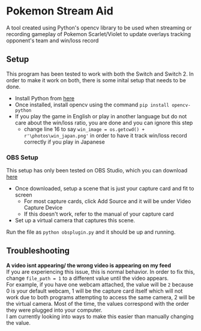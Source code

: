 <h1> Pokemon Stream Aid</h1>
A tool created using Python's opencv library to be used when streaming or recording gameplay of Pokemon Scarlet/Violet to update overlays tracking opponent's team and win/loss record

<h2>Setup </h2>
This program has been tested to work with both the Switch and Switch 2. In order to make it work on both, there is some inital setup that needs to be done. 

- Install Python from [here](https://www.python.org/downloads/)
- Once installed, install opencv using the command `pip install opencv-python`
- If you play the game in English or play in another language but do not care about the win/loss ratio, you are done and you can ignore this step
    - change line 16 to say `win_image = os.getcwd() + r'\photos\win_japan.png'` in order to have it track win/loss record correctly if you play in Japanese

<h3> OBS Setup </h3>
This setup has only been tested on OBS Studio, which you can download <a href = "https://obsproject.com/download"> here </a>

- Once downloaded, setup a scene that is just your capture card and fit to screen
    - For most capture cards, click Add Source and it will be under Video Capture Device
    - If this doesn't work, refer to the manual of your capture card
- Set up a virtual camera that captures this scene. 

  

Run the file as `python obsplugin.py` and it should be up and running.

<h2> Troubleshooting </h2>

**A video isnt appearing/ the wrong video is appearing  on my feed**  
If you are experiencing this issue, this is normal behavior. In order to fix this, change `file_path = 1` to a different value until the video appears.  
For example, if you have one webcam attached, the value will be `2` because 0 is your default webcam, 1 will be the capture card itself which will not work due to both programs attempting to access the same camera, 2 will be the virtual camera. Most of the time, the values correspond with the order they were plugged into your computer.  
I am currently looking into ways to make this easier than manually changing the value.

